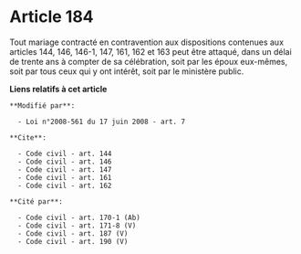 # Article 184

Tout mariage contracté en contravention aux dispositions contenues aux articles 144, 146, 146-1, 147, 161, 162 et 163 peut
être attaqué, dans un délai de trente ans à compter de sa célébration, soit par les époux eux-mêmes, soit par tous ceux qui y
ont intérêt, soit par le ministère public.

**Liens relatifs à cet article**

	**Modifié par**:

	  - Loi n°2008-561 du 17 juin 2008 - art. 7

	**Cite**:

	  - Code civil - art. 144
	  - Code civil - art. 146
	  - Code civil - art. 147
	  - Code civil - art. 161
	  - Code civil - art. 162

	**Cité par**:

	  - Code civil - art. 170-1 (Ab)
	  - Code civil - art. 171-8 (V)
	  - Code civil - art. 187 (V)
	  - Code civil - art. 190 (V)
